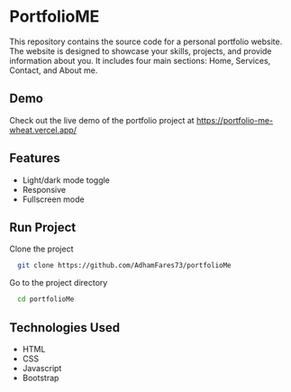 
# PortfolioME

This repository contains the source code for a personal portfolio website. The website is designed to showcase your skills, projects, and provide information about you. It includes four main sections: Home, Services, Contact, and About me.


## Demo
Check out the live demo of the portfolio project at
https://portfolio-me-wheat.vercel.app/


## Features

- Light/dark mode toggle
- Responsive
- Fullscreen mode


## Run Project

Clone the project

```bash
  git clone https://github.com/AdhamFares73/portfolioMe
```

Go to the project directory

```bash
  cd portfolioMe
```


## Technologies Used

- HTML
- CSS
- Javascript
- Bootstrap

